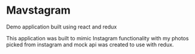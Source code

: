# Mavstagram
Demo application built using react and redux

This application was built to mimic Instagram functionality with my photos picked from instagram and mock api was created to use with redux.
